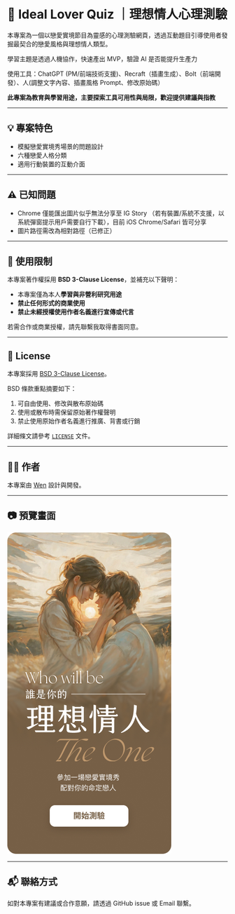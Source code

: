 # 🧠 Ideal Lover Quiz ｜理想情人心理測驗

本專案為一個以戀愛實境節目為靈感的心理測驗網頁，透過互動題目引導使用者發掘最契合的戀愛風格與理想情人類型。

學習主題是透過人機協作，快速產出 MVP，驗證 AI 是否能提升生產力

使用工具：ChatGPT (PM/前端技術支援)、Recraft（插畫生成）、Bolt（前端開發）、人(調整文字內容、插畫風格 Prompt、修改原始碼）

**此專案為教育與學習用途，主要探索工具可用性與局限，歡迎提供建議與指教**


---

## 💡 專案特色

- 模擬戀愛實境秀場景的問題設計
- 六種戀愛人格分類
- 適用行動裝置的互動介面

---

## ⚠️ 已知問題

- Chrome 僅能匯出圖片似乎無法分享至 IG Story （若有裝置/系統不支援，以系統彈窗提示用戶需要自行下載），目前 iOS Chrome/Safari 皆可分享
- 圖片路徑需改為相對路徑（已修正）

---

## 🚫 使用限制

本專案著作權採用 **BSD 3-Clause License**，並補充以下聲明：

- 本專案僅為本人**學習與非營利研究用途**
- **禁止任何形式的商業使用** 
- **禁止未經授權使用作者名義進行宣傳或代言**

若需合作或商業授權，請先聯繫我取得書面同意。

---

## 📄 License

本專案採用 [BSD 3-Clause License](LICENSE)。

BSD 條款重點摘要如下：

1. 可自由使用、修改與散布原始碼  
2. 使用或散布時需保留原始著作權聲明  
3. 禁止使用原始作者名義進行推廣、背書或行銷

詳細條文請參考 [`LICENSE`](./LICENSE) 文件。

---

## 🙋‍♀️ 作者

本專案由 [Wen](https://medium.com/@wen_design) 設計與開發。  

---

## 📷 預覽畫面

![image](https://github.com/fantasynovel/psychoquiz/blob/main/Cover.png)

---

## 📬 聯絡方式

如對本專案有建議或合作意願，請透過 GitHub issue 或 Email 聯繫。
